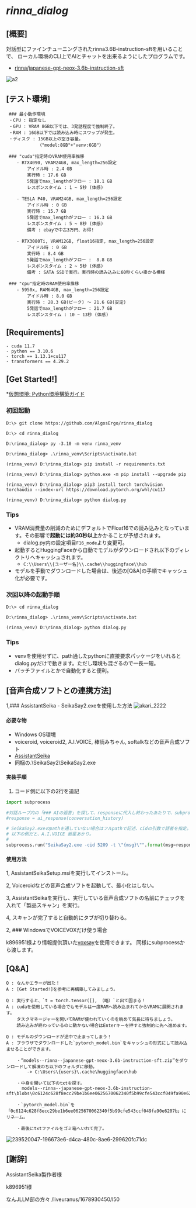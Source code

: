 # ***rinna_dialog***

## [概要]

対話型にファインチューニングされたrinna3.6B-instruction-sftを用いることで、
ローカル環境のCLI上でAIとチャットを出来るようにしたプログラムです。
    
* [rinna/japanese-gpt-neox-3.6b-instruction-sft](https://huggingface.co/rinna/japanese-gpt-neox-3.6b-instruction-sft)
  
![a2](https://github.com/AlgosErgo/rinna_dialog/assets/122419883/7d34f584-2184-489e-9dcf-6594c72a50b0)




## [テスト環境]

     ### 最小動作環境
     ・CPU : 指定なし
     ・GPU : VRAM 8GB以下では、3発話程度で強制終了。
     ・RAM : 16GB以下では読み込み時にスワップが発生。
     ・ディスク : 15GB以上の空き容量。
                （"model:8GB"+"venv:6GB"）
     
     ### "cuda"指定時のVRAM使用率推移
        - RTX4090, VRAM24GB, max_length=256設定
            アイドル時 : 2.4 GB
            実行時 : 17.6 GB
            5発話でmax_lengthがフロー : 18.1 GB
            レスポンスタイム : 1 ~ 5秒 (体感)

        - TESLA P40, VRAM24GB, max_length=256設定
            アイドル時 : 0 GB
            実行時 : 15.7 GB
            5発話でmax_lengthがフロー : 16.3 GB
            レスポンスタイム : 5 ~ 8秒 (体感)
            備考 : ebayで中古3万円、お得!

        - RTX3080Ti, VRAM12GB, float16指定, max_length=256設定
            アイドル時 : 0 GB
            実行時 : 8.4 GB
            5発話でmax_lengthがフロー :  8.8 GB
            レスポンスタイム : 2 ~ 5秒 (体感)
            備考 : SATA SSDで実行。実行時の読み込みに60秒くらい掛かる模様
            
     ### "cpu"指定時のRAM使用率推移
        - 5950x, RAM64GB, max_length=256設定
            アイドル時 : 8.0 GB
            実行時 : 28.3 GB(ピーク) ～ 21.6 GB(安定)
            5発話でmax_lengthがフロー : 21.7 GB
            レスポンスタイム : 10 ~ 13秒 (体感)
            
            
## [Requirements]          
```
- cuda 11.7
- python == 3.10.6
- torch == 1.13.1+cu117
- transformers == 4.29.2
```
    
    
## [Get Started!]

   *[仮想環境: Python環境構築ガイド](https://www.python.jp/install/windows/venv.html)
   
### 初回起動
```
D:\> git clone https://github.com/AlgosErgo/rinna_dialog
        
D:\> cd rinna_dialog

D:\rinna_dialog> py -3.10 -m venv rinna_venv

D:\rinna_dialog> .\rinna_venv\Scripts\activate.bat

(rinna_venv) D:\rinna_dialog> pip install -r requirements.txt

(rinna_venv) D:\rinna_dialog> python.exe -m pip install --upgrade pip

(rinna_venv) D:\rinna_dialog> pip3 install torch torchvision torchaudio --index-url https://download.pytorch.org/whl/cu117
 
(rinna_venv) D:\rinna_dialog> python dialog.py
```

   ### Tips
- VRAM消費量の削減のためにデフォルトでFloat16での読み込みとなっています。その影響で**起動には約30秒以上**かかることが予想されます。
   - dialog.py内の設定項目`F16_mode`より変更可。
- 起動するとHuggingFaceから自動でモデルがダウンロードされ以下のディレクトリへキャッシュされます。
   - `C:\\Users\\{ユーザー名}\\.cache\\huggingface\\hub`
- モデルを手動でダウンロードした場合は、後述の[Q&A]の手順でキャッシュ化が必要です。
   
   
### 次回以降の起動手順
```
D:\> cd rinna_dialog
         
D:\rinna_dialog> .\rinna_venv\Scripts\activate.bat
         
(rinna_venv) D:\rinna_dialog> python dialog.py
```

   ### Tips
- venvを使用せずに、path通したpythonに直接要求パッケージをいれるとdialog.pyだけで動きます。ただし環境も混ざるので一長一短。
- バッチファイルとかで自動化すると便利。


## [音声合成ソフトとの連携方法]

1,### AssistantSeika - SeikaSay2.exeを使用した方法
![akari_2222](https://github.com/AlgosErgo/rinna_dialog/assets/122419883/1eb6a4c2-aa62-4856-a43d-1b5becf18a69)

#### 必要な物

- Windows OS環境
- voiceroid, voiceroid2, A.I.VOICE, 棒読みちゃん, softalkなどの音声合成ソフト
- [AssistantSeika](https://wiki.hgotoh.jp/documents/tools/assistantseika/assistantseika-001a)
- 同梱の.\SeikaSay2\SeikaSay2.exe

#### 実装手順

1. コード側に以下の2行を追記

```python
import subprocess

#対話ループ内の「### AIの返答」を探して、responseに代入し終わったあたりで、subprocessでSeikaSay2.exeに投げる。
#response = ai_response(conversation_history)

# SeikaSay2.exeのpathを通していない場合はフルpathで記述、cidの引数で話者を指定。
# 以下の例だと、A.I.VOICE 紲星あかり。
#
subprocess.run("SeikaSay2.exe -cid 5209 -t \"{msg}\"".format(msg=response))
```

#### 使用方法

1, AssistantSeikaSetup.msiを実行してインストール。

2, Voiceroidなどの音声合成ソフトを起動して、最小化はしない。

3, AssistantSeikaを実行し、実行している音声合成ソフトの名前にチェックを入れて「製品スキャン」を実行。

4, スキャンが完了すると自動的にタブが切り替わる。


2, ### WindowsでVOICEVOXだけ使う場合

k896951様より情報提供頂いた[voxsay](https://github.com/k896951/voxsay)を使用できます。
同様にsubprocessから渡します。



## [Q&A]

    Q : なんかエラーが出た！
    A : [Get Started!]を参考に再構築してみましょう。

    Q : 実行すると、`t = torch.tensor([], （略）`と出て固まる！
    A : cudaを使用している場合でもモデルは一度RAMへ読み込まれてからVRAMに展開されます。
        タスクマネージャーを開いてRAMが使われていくのを眺めて気長に待ちましょう。
        読み込みが終わっているのに動かない場合はEnterキーを押すと強制的に先へ進めます。

    Q : モデルのダウンロードが途中で止まってしまう！
    A : ブラウザでダウンロードした`pytorch_model.bin`をキャッシュの形式にして読み込ませることができます。

        ・”models--rinna--japanese-gpt-neox-3.6b-instruction-sft.zip”をダウンロードして解凍のち以下のフォルダに移動。
            -> C:\Users\{users}\.cache\huggingface\hub

        ・中身を開いて以下のtxtを探す。
          models--rinna--japanese-gpt-neox-3.6b-instruction-sft\blobs\0c6124c628f8ecc29be1b6ee0625670062340f5b99cfe543ccf049fa90e6207b.txt

        ・`pytorch_model.bin`を「0c6124c628f8ecc29be1b6ee0625670062340f5b99cfe543ccf049fa90e6207b」にリネーム。

        ・最後にtxtファイルをゴミ箱へいれて完了。

![239520047-196673e6-d4ca-480c-8ae6-299620fc71dc](https://github.com/AlgosErgo/rinna_dialog/assets/122419883/2dfa69e9-5cc8-4172-86b0-543a1d2de697)


## [謝辞]

AssistantSeika製作者様

k896951様

なんJLLM部の方々
/liveuranus/1678930450/l50



